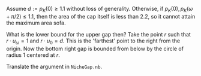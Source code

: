 Assume $d := p_K(0) \geq 1.1$ without loss of generality. Otherwise, if $p_K(0), p_K(\omega + \pi/2) \leq 1.1$, then the area of the cap itself is less than $2.2$, so it cannot attain the maximum area sofa.

What is the lower bound for the upper gap then? Take the point $r$ such that $r \cdot u_\omega = 1$ and $r \cdot u_0 = d$. This is the 'farthest' point to the right from the origin. Now the bottom right gap is bounded from below by the circle of radius 1 centered at $r$.



Translate the argument in `NicheGap.nb`.